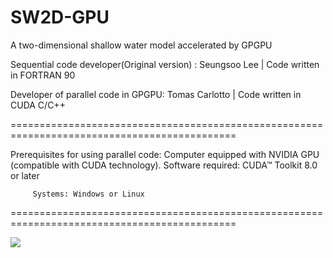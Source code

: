 # SW2D-GPU 
A two-dimensional shallow water model accelerated by GPGPU

Sequential code developer(Original version) : Seungsoo Lee   | Code written in FORTRAN 90

Developer of parallel code in GPGPU: Tomas Carlotto          | Code written in CUDA C/C++

=============================================================================================

Prerequisites for using parallel code:
        Computer equipped with NVIDIA GPU (compatible with CUDA technology).
        Software required: CUDA™ Toolkit 8.0 or later 
                  
         Systems: Windows or Linux
         
=============================================================================================

![](Peri_Lake_watershed.gif)
